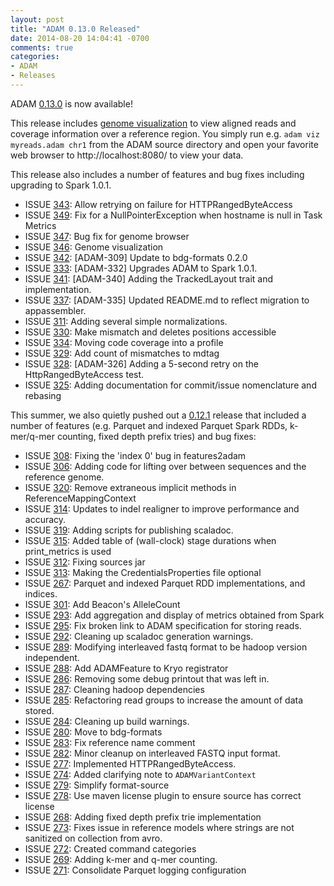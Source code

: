```yaml
---
layout: post
title: "ADAM 0.13.0 Released"
date: 2014-08-20 14:04:41 -0700
comments: true
categories: 
- ADAM
- Releases
---
```


ADAM [0.13.0](https://github.com/bigdatagenomics/adam/releases/tag/adam-parent-0.13.0) is now available!

This release includes [genome visualization](https://github.com/bigdatagenomics/adam/pull/346) to view aligned reads and coverage 
information over a reference region. You simply run e.g. `adam viz myreads.adam chr1` from the ADAM source directory and open
your favorite web browser to http://localhost:8080/ to view your data. 

This release also includes a number of features and bug fixes including upgrading to Spark 1.0.1.

<!-- more -->

* ISSUE [343](https://github.com/bigdatagenomics/adam/pull/343): Allow retrying on failure for HTTPRangedByteAccess
* ISSUE [349](https://github.com/bigdatagenomics/adam/pull/349): Fix for a NullPointerException when hostname is null in Task Metrics
* ISSUE [347](https://github.com/bigdatagenomics/adam/pull/347): Bug fix for genome browser
* ISSUE [346](https://github.com/bigdatagenomics/adam/pull/346): Genome visualization
* ISSUE [342](https://github.com/bigdatagenomics/adam/pull/342): [ADAM-309] Update to bdg-formats 0.2.0
* ISSUE [333](https://github.com/bigdatagenomics/adam/pull/333): [ADAM-332] Upgrades ADAM to Spark 1.0.1.
* ISSUE [341](https://github.com/bigdatagenomics/adam/pull/341): [ADAM-340] Adding the TrackedLayout trait and implementation.
* ISSUE [337](https://github.com/bigdatagenomics/adam/pull/337): [ADAM-335] Updated README.md to reflect migration to appassembler.
* ISSUE [311](https://github.com/bigdatagenomics/adam/pull/311): Adding several simple normalizations.
* ISSUE [330](https://github.com/bigdatagenomics/adam/pull/330): Make mismatch and deletes positions accessible
* ISSUE [334](https://github.com/bigdatagenomics/adam/pull/334): Moving code coverage into a profile
* ISSUE [329](https://github.com/bigdatagenomics/adam/pull/329): Add count of mismatches to mdtag
* ISSUE [328](https://github.com/bigdatagenomics/adam/pull/328): [ADAM-326] Adding a 5-second retry on the HttpRangedByteAccess test.
* ISSUE [325](https://github.com/bigdatagenomics/adam/pull/325): Adding documentation for commit/issue nomenclature and rebasing

This summer, we also quietly pushed out a [0.12.1](https://github.com/bigdatagenomics/adam/releases/tag/adam-parent-0.12.1) release
that included a number of features (e.g. Parquet and indexed Parquet Spark RDDs, k-mer/q-mer counting, fixed depth prefix tries) and bug fixes:

* ISSUE [308](https://github.com/bigdatagenomics/adam/pull/308): Fixing the 'index 0' bug in features2adam
* ISSUE [306](https://github.com/bigdatagenomics/adam/pull/306): Adding code for lifting over between sequences and the reference genome.
* ISSUE [320](https://github.com/bigdatagenomics/adam/pull/320): Remove extraneous implicit methods in ReferenceMappingContext
* ISSUE [314](https://github.com/bigdatagenomics/adam/pull/314): Updates to indel realigner to improve performance and accuracy.
* ISSUE [319](https://github.com/bigdatagenomics/adam/pull/319): Adding scripts for publishing scaladoc.
* ISSUE [315](https://github.com/bigdatagenomics/adam/pull/315): Added table of (wall-clock) stage durations when print_metrics is used
* ISSUE [312](https://github.com/bigdatagenomics/adam/pull/312): Fixing sources jar
* ISSUE [313](https://github.com/bigdatagenomics/adam/pull/313): Making the CredentialsProperties file optional
* ISSUE [267](https://github.com/bigdatagenomics/adam/pull/267): Parquet and indexed Parquet RDD implementations, and indices.
* ISSUE [301](https://github.com/bigdatagenomics/adam/pull/301): Add Beacon's AlleleCount
* ISSUE [293](https://github.com/bigdatagenomics/adam/pull/293): Add aggregation and display of metrics obtained from Spark
* ISSUE [295](https://github.com/bigdatagenomics/adam/pull/295): Fix broken link to ADAM specification for storing reads.
* ISSUE [292](https://github.com/bigdatagenomics/adam/pull/292): Cleaning up scaladoc generation warnings.
* ISSUE [289](https://github.com/bigdatagenomics/adam/pull/289): Modifying interleaved fastq format to be hadoop version independent.
* ISSUE [288](https://github.com/bigdatagenomics/adam/pull/288): Add ADAMFeature to Kryo registrator
* ISSUE [286](https://github.com/bigdatagenomics/adam/pull/286): Removing some debug printout that was left in.
* ISSUE [287](https://github.com/bigdatagenomics/adam/pull/287): Cleaning hadoop dependencies
* ISSUE [285](https://github.com/bigdatagenomics/adam/pull/285): Refactoring read groups to increase the amount of data stored.
* ISSUE [284](https://github.com/bigdatagenomics/adam/pull/284): Cleaning up build warnings.
* ISSUE [280](https://github.com/bigdatagenomics/adam/pull/280): Move to bdg-formats
* ISSUE [283](https://github.com/bigdatagenomics/adam/pull/283): Fix reference name comment
* ISSUE [282](https://github.com/bigdatagenomics/adam/pull/282): Minor cleanup on interleaved FASTQ input format.
* ISSUE [277](https://github.com/bigdatagenomics/adam/pull/277): Implemented HTTPRangedByteAccess.
* ISSUE [274](https://github.com/bigdatagenomics/adam/pull/274): Added clarifying note to `ADAMVariantContext`
* ISSUE [279](https://github.com/bigdatagenomics/adam/pull/279): Simplify format-source
* ISSUE [278](https://github.com/bigdatagenomics/adam/pull/278): Use maven license plugin to ensure source has correct license
* ISSUE [268](https://github.com/bigdatagenomics/adam/pull/268): Adding fixed depth prefix trie implementation
* ISSUE [273](https://github.com/bigdatagenomics/adam/pull/273): Fixes issue in reference models where strings are not sanitized on collection from avro.
* ISSUE [272](https://github.com/bigdatagenomics/adam/pull/272): Created command categories
* ISSUE [269](https://github.com/bigdatagenomics/adam/pull/269): Adding k-mer and q-mer counting.
* ISSUE [271](https://github.com/bigdatagenomics/adam/pull/271): Consolidate Parquet logging configuration

